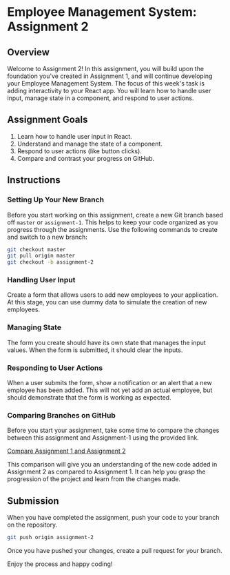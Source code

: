 # Employee Management System: Assignment 2

## Overview

Welcome to Assignment 2! In this assignment, you will build upon the foundation you've created in Assignment 1, and will continue developing your Employee Management System. The focus of this week's task is adding interactivity to your React app. You will learn how to handle user input, manage state in a component, and respond to user actions.

## Assignment Goals

1. Learn how to handle user input in React.
2. Understand and manage the state of a component.
3. Respond to user actions (like button clicks).
4. Compare and contrast your progress on GitHub.

## Instructions

### Setting Up Your New Branch

Before you start working on this assignment, create a new Git branch based off `master` or `assignment-1`. This helps to keep your code organized as you progress through the assignments. Use the following commands to create and switch to a new branch:

```bash
git checkout master
git pull origin master
git checkout -b assignment-2
```

### Handling User Input

Create a form that allows users to add new employees to your application. At this stage, you can use dummy data to simulate the creation of new employees.

### Managing State

The form you create should have its own state that manages the input values. When the form is submitted, it should clear the inputs.

### Responding to User Actions

When a user submits the form, show a notification or an alert that a new employee has been added. This will not yet add an actual employee, but should demonstrate that the form is working as expected.

### Comparing Branches on GitHub

Before you start your assignment, take some time to compare the changes between this assignment and Assignment-1 using the provided link. 

[Compare Assignment 1 and Assignment 2](https://github.com/JohnRussell-UAGC/employee-management-system/commit/b48da73b4b0e06de56986465af44e2fb9d1e2f08?diff=split)

This comparison will give you an understanding of the new code added in Assignment 2 as compared to Assignment 1. It can help you grasp the progression of the project and learn from the changes made.

## Submission

When you have completed the assignment, push your code to your branch on the repository.

```bash
git push origin assignment-2
```

Once you have pushed your changes, create a pull request for your branch.

Enjoy the process and happy coding!
